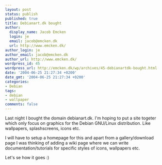 ```yaml
---
layout: post
status: publish
published: true
title: Debianart.dk bought
author:
  display_name: Jacob Emcken
  login: je
  email: jacob@emcken.dk
  url: http://www.emcken.dk/
author_login: je
author_email: jacob@emcken.dk
author_url: http://www.emcken.dk/
wordpress_id: 45
wordpress_url: http://emcken.dk/wp/archives/45-debianartdk-bought.html
date: '2004-06-25 21:27:34 +0200'
date_gmt: '2004-06-25 21:27:34 +0200'
categories:
- Debian
tags:
- debian
- wallpaper
comments: false
---
```

Last night I bought the domain debianart.dk. I'm hoping to put a site togeter which only focus on graphics for the Debian GNU/Linux distribution. Like wallpapers, splashscreens, icons etc.

I will have to setup a homepage for this and apart from a gallery/download page I was thinking of adding a wiki page where we can write documentation/tutorials for specific styles of icons, wallpapers etc.

Let's se how it goes :)


